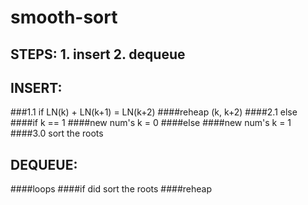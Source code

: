 # smooth-sort
## STEPS: 1. insert  2. dequeue

## INSERT:
  ###1.1  if LN(k) + LN(k+1) = LN(k+2)
        ####reheap (k, k+2)
  ####2.1  else 
          ####if k == 1
              ####new num's k = 0
          ####else
              ####new num's k = 1
  ####3.0  sort the roots

## DEQUEUE:
  ####loops
    ####if did sort the roots
        ####reheap
  
  
  
